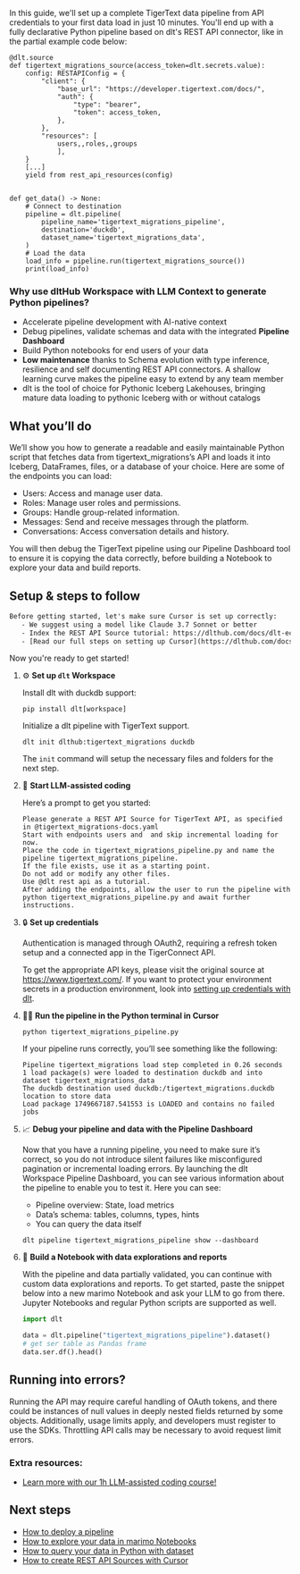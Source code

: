 In this guide, we'll set up a complete TigerText data pipeline from API credentials to your first data load in just 10 minutes. You'll end up with a fully declarative Python pipeline based on dlt's REST API connector, like in the partial example code below:

```python-outcome
@dlt.source
def tigertext_migrations_source(access_token=dlt.secrets.value):
    config: RESTAPIConfig = {
        "client": {
            "base_url": "https://developer.tigertext.com/docs/",
            "auth": {
                "type": "bearer",
                "token": access_token,
            },
        },
        "resources": [
            users,,roles,,groups
            ],
    }
    [...]
    yield from rest_api_resources(config)


def get_data() -> None:
    # Connect to destination
    pipeline = dlt.pipeline(
        pipeline_name='tigertext_migrations_pipeline',
        destination='duckdb',
        dataset_name='tigertext_migrations_data', 
    )
    # Load the data
    load_info = pipeline.run(tigertext_migrations_source())
    print(load_info) 
```

### Why use dltHub Workspace with LLM Context to generate Python pipelines?

- Accelerate pipeline development with AI-native context
- Debug pipelines, validate schemas and data with the integrated **Pipeline Dashboard**
- Build Python notebooks for end users of your data
- **Low maintenance** thanks to Schema evolution with type inference, resilience and self documenting REST API connectors. A shallow learning curve makes the pipeline easy to extend by any team member
- dlt is the tool of choice for Pythonic Iceberg Lakehouses, bringing mature data loading to pythonic Iceberg with or without catalogs

## What you’ll do

We’ll show you how to generate a readable and easily maintainable Python script that fetches data from tigertext_migrations’s API and loads it into Iceberg, DataFrames, files, or a database of your choice. Here are some of the endpoints you can load:

- Users: Access and manage user data.
- Roles: Manage user roles and permissions.
- Groups: Handle group-related information.
- Messages: Send and receive messages through the platform.
- Conversations: Access conversation details and history.

You will then debug the TigerText pipeline using our Pipeline Dashboard tool to ensure it is copying the data correctly, before building a Notebook to explore your data and build reports.

## Setup & steps to follow

```default
Before getting started, let's make sure Cursor is set up correctly:
   - We suggest using a model like Claude 3.7 Sonnet or better
   - Index the REST API Source tutorial: https://dlthub.com/docs/dlt-ecosystem/verified-sources/rest_api/ and add it to context as **@dlt rest api**
   - [Read our full steps on setting up Cursor](https://dlthub.com/docs/dlt-ecosystem/llm-tooling/cursor-restapi#23-configuring-cursor-with-documentation)
```

Now you're ready to get started!

1. ⚙️ **Set up `dlt` Workspace**
    
    Install dlt with duckdb support:
    ```shell
    pip install dlt[workspace]
    ```

    Initialize a dlt pipeline with TigerText support.
    ```shell
    dlt init dlthub:tigertext_migrations duckdb
    ```

    The `init` command will setup the necessary files and folders for the next step.
    
2. 🤠 **Start LLM-assisted coding**
    
    Here’s a prompt to get you started:
    
    ```prompt
    Please generate a REST API Source for TigerText API, as specified in @tigertext_migrations-docs.yaml 
    Start with endpoints users and  and skip incremental loading for now. 
    Place the code in tigertext_migrations_pipeline.py and name the pipeline tigertext_migrations_pipeline. 
    If the file exists, use it as a starting point. 
    Do not add or modify any other files. 
    Use @dlt rest api as a tutorial. 
    After adding the endpoints, allow the user to run the pipeline with python tigertext_migrations_pipeline.py and await further instructions.
    ```

    
3. 🔒 **Set up credentials** 
    
    Authentication is managed through OAuth2, requiring a refresh token setup and a connected app in the TigerConnect API.
    
    To get the appropriate API keys, please visit the original source at https://www.tigertext.com/.
    If you want to protect your environment secrets in a production environment, look into [setting up credentials with dlt](https://dlthub.com/docs/walkthroughs/add_credentials).
    
4. 🏃‍♀️ **Run the pipeline in the Python terminal in Cursor**
    
    ```shell
    python tigertext_migrations_pipeline.py
    ```
    
    If your pipeline runs correctly, you’ll see something like the following:
    
    ```shell
    Pipeline tigertext_migrations load step completed in 0.26 seconds
    1 load package(s) were loaded to destination duckdb and into dataset tigertext_migrations_data
    The duckdb destination used duckdb:/tigertext_migrations.duckdb location to store data
    Load package 1749667187.541553 is LOADED and contains no failed jobs
    ```
    
5. 📈 **Debug your pipeline and data with the Pipeline Dashboard**

    Now that you have a running pipeline, you need to make sure it’s correct, so you do not introduce silent failures like misconfigured pagination or incremental loading errors. By launching the dlt Workspace Pipeline Dashboard, you can see various information about the pipeline to enable you to test it. Here you can see:
    - Pipeline overview: State, load metrics
    - Data’s schema: tables, columns, types, hints
    - You can query the data itself
    
    ```shell
    dlt pipeline tigertext_migrations_pipeline show --dashboard
    ```
    
6. 🐍 **Build a Notebook with data explorations and reports**

    With the pipeline and data partially validated, you can continue with custom data explorations and reports. To get started, paste the snippet below into a new marimo Notebook and ask your LLM to go from there. Jupyter Notebooks and regular Python scripts are supported as well.

    
    ```python
    import dlt

   data = dlt.pipeline("tigertext_migrations_pipeline").dataset()
   # get ser table as Pandas frame
   data.ser.df().head()
    ```

## Running into errors?

Running the API may require careful handling of OAuth tokens, and there could be instances of null values in deeply nested fields returned by some objects. Additionally, usage limits apply, and developers must register to use the SDKs. Throttling API calls may be necessary to avoid request limit errors.

### Extra resources:

- [Learn more with our 1h LLM-assisted coding course!](https://www.youtube.com/watch?v=GGid70rnJuM)

## Next steps

- [How to deploy a pipeline](https://dlthub.com/docs/walkthroughs/deploy-a-pipeline)
- [How to explore your data in marimo Notebooks](https://dlthub.com/docs/general-usage/dataset-access/marimo)
- [How to query your data in Python with dataset](https://dlthub.com/docs/general-usage/dataset-access/dataset)
- [How to create REST API Sources with Cursor](https://dlthub.com/docs/dlt-ecosystem/llm-tooling/cursor-restapi)